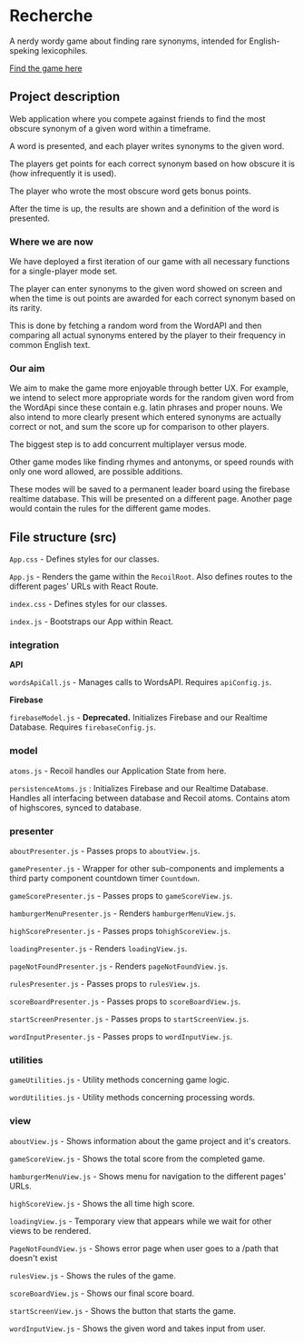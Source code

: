 # Recherche

A nerdy wordy game about finding rare synonyms, intended for English-speking lexicophiles.


[Find the game here](https://recherche-1.web.app/)
## Project description

Web application where you compete against friends to find the most obscure synonym of a given word within a timeframe. 

A word is presented, and each player writes synonyms to the given word. 

The players get points for each correct synonym based on how obscure it is (how infrequently it is used).

The player who wrote the most obscure word gets bonus points. 

After the time is up, the results are shown and a definition of the word is presented.

### Where we are now

We have deployed a first iteration of our game with all necessary functions for a single-player mode set.

The player can enter synonyms to the given word showed on screen and when the time is out points are
awarded for each correct synonym based on its rarity. 

This is done by fetching a random word from the WordAPI and then comparing all actual synonyms entered by the player
to their frequency in common English text.

### Our aim

We aim to make the game more enjoyable through better UX. For example, we intend to select more appropriate words for 
the random given word from the WordApi since these contain e.g. latin phrases and proper nouns.
We also intend to more clearly present which entered synonyms are actually correct or not, and sum the score up for comparison to other players. 

The biggest step is to add concurrent multiplayer versus mode. 

Other game modes like finding rhymes and antonyms, or speed rounds with only one word allowed, are possible additions.

These modes will be saved to a permanent leader board using the firebase realtime database. This will be presented
on a different page. Another page would contain the rules for the different game modes. 

## File structure (src)

`App.css` - Defines styles for our classes. 

`App.js` -  Renders the game within the `RecoilRoot`. Also defines routes to the different pages' URLs with React Route.

`index.css` - Defines styles for our classes.

`index.js` - Bootstraps our App within React.

### integration

**API**

`wordsApiCall.js` - Manages calls to WordsAPI. Requires `apiConfig.js`.

**Firebase**

`firebaseModel.js` - **Deprecated.** Initializes Firebase and our Realtime Database. Requires `firebaseConfig.js`.

### model

`atoms.js` - Recoil handles our Application State from here.

`persistenceAtoms.js` : Initializes Firebase and our Realtime Database. Handles all interfacing between database and Recoil atoms. Contains atom of highscores, synced to database.

### presenter

`aboutPresenter.js` - Passes props to `aboutView.js`.

`gamePresenter.js` - Wrapper for other sub-components and implements a third party component countdown timer `Countdown`.

`gameScorePresenter.js` - Passes props to `gameScoreView.js`.

`hamburgerMenuPresenter.js` - Renders `hamburgerMenuView.js`.

`highScorePresenter.js` - Passes props to`highScoreView.js`.

`loadingPresenter.js` - Renders `loadingView.js`.

`pageNotFoundPresenter.js` - Renders `pageNotFoundView.js`.

`rulesPresenter.js` - Passes props to `rulesView.js`.

`scoreBoardPresenter.js` - Passes props to `scoreBoardView.js`.

`startScreenPresenter.js` - Passes props to `startScreenView.js`.

`wordInputPresenter.js` - Passes props to `wordInputView.js`.


### utilities

`gameUtilities.js` - Utility methods concerning game logic.

`wordUtilities.js` - Utility methods concerning processing words.

### view

`aboutView.js` - Shows information about the game project and it's creators. 

`gameScoreView.js` - Shows the total score from the completed game.

`hamburgerMenuView.js` - Shows menu for navigation to the different pages' URLs.

`highScoreView.js` - Shows the all time high score.

`loadingView.js` - Temporary view that appears while we wait for other views to be rendered.

`PageNotFoundView.js` - Shows error page when user goes to a /path that doesn't exist

`rulesView.js` - Shows the rules of the game.

`scoreBoardView.js` - Shows our final score board. 

`startScreenView.js` - Shows the button that starts the game.

`wordInputView.js` - Shows the given word and takes input from user.


